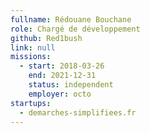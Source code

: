 ```yaml
---
fullname: Rédouane Bouchane
role: Chargé de développement
github: Red1bush
link: null
missions:
  - start: 2018-03-26
    end: 2021-12-31
    status: independent
    employer: octo
startups:
  - demarches-simplifiees.fr
---
```

